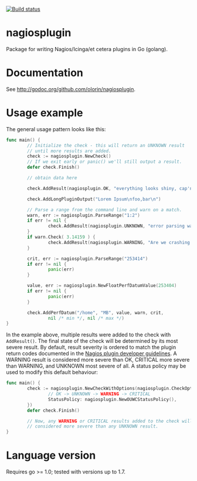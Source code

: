 [![Build status](https://travis-ci.org/olorin/nagiosplugin.svg?branch=master)](https://travis-ci.org/olorin/nagiosplugin)

# nagiosplugin

Package for writing Nagios/Icinga/et cetera plugins in Go (golang).

# Documentation

See http://godoc.org/github.com/olorin/nagiosplugin.

# Usage example

The general usage pattern looks like this:

```go
func main() {
        // Initialize the check - this will return an UNKNOWN result
        // until more results are added.
        check := nagiosplugin.NewCheck()
        // If we exit early or panic() we'll still output a result.
        defer check.Finish()

        // obtain data here

        check.AddResult(nagiosplugin.OK, "everything looks shiny, cap'n")

        check.AddLongPluginOutput("Lorem Ipsum\nfoo,bar\n")

        // Parse a range from the command line and warn on a match.
        warn, err := nagiosplugin.ParseRange("1:2")
        if err != nil {
                check.AddResult(nagiosplugin.UNKNOWN, "error parsing warning range")
        }
        if warn.Check( 3.14159 ) {
                check.AddResult(nagiosplugin.WARNING, "Are we crashing again?")
        }

        crit, err := nagiosplugin.ParseRange("253414")
        if err != nil {
                panic(err)
        }

        value, err := nagiosplugin.NewFloatPerfDatumValue(253404)
        if err != nil {
                panic(err)
        }

        check.AddPerfDatum("/home", "MB", value, warn, crit,
                nil /* min */, nil /* max */)
}
```

In the example above, multiple results were added to the check with `AddResult()`. The final state of the check will be determined by its most severe result. By default, result severity is ordered to match the plugin return codes documented in the [Nagios plugin developer guidelines][guidelines]. A WARNING result is considered more severe than OK, CRITICAL more severe than WARNING, and UNKNOWN most severe of all. A status policy may be used to modify this default behaviour:

```go
func main() {
        check := nagiosplugin.NewCheckWithOptions(nagiosplugin.CheckOptions{
                // OK -> UNKNOWN -> WARNING -> CRITICAL
                StatusPolicy: nagiosplugin.NewOUWCStatusPolicy(),
        })
        defer check.Finish()

        // Now, any WARNING or CRITICAL results added to the check will be
        // considered more severe than any UNKNOWN result.
}
```

[guidelines]: https://nagios-plugins.org/doc/guidelines.html

# Language version

Requires go >= 1.0; tested with versions up to 1.7.
